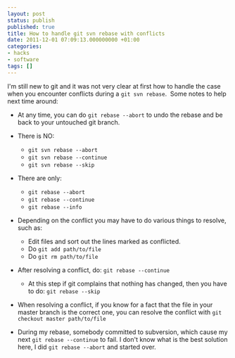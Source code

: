 ```yaml
---
layout: post
status: publish
published: true
title: How to handle git svn rebase with conflicts
date: 2011-12-01 07:09:13.000000000 +01:00
categories:
- hacks
- software
tags: []
---
```

I'm still new to git and it was not very clear at first how to handle the case when you encounter conflicts during a `git svn rebase`.  Some notes to help next time around:

- At any time, you can do `git rebase --abort` to undo the rebase and be back to your untouched git branch.
- There is NO:

	- `git svn rebase --abort`
	- `git svn rebase --continue`
	- `git svn rebase --skip`

- There are only:

	- `git rebase --abort`
	- `git rebase --continue`
	- `git rebase --info`

- Depending on the conflict you may have to do various things to resolve, such as:

	- Edit files and sort out the lines marked as conflicted.
	- Do `git add path/to/file`
	- Do `git rm path/to/file`

- After resolving a conflict, do: `git rebase --continue`

	- At this step if git complains that nothing has changed, then you have to do: `git rebase --skip`

- When resolving a conflict, if you know for a fact that the file in your master branch is the correct one, you can resolve the conflict with `git checkout master path/to/file`
- During my rebase, somebody committed to subversion, which cause my next `git rebase --continue` to fail. I don't know what is the best solution here, I did `git rebase --abort` and started over.

